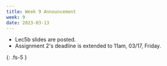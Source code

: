 ```yaml
---
title: Week 9 Announcement
week: 9
date: 2023-03-13
---
```


* Lec5b slides are posted.
* Assignment 2's deadline is extended to 11am, 03/17, Friday.

{: .fs-5 }
